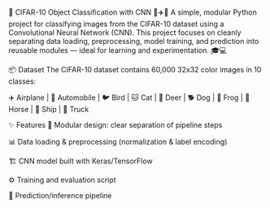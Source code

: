 🚀 CIFAR-10 Object Classification with CNN 🐸✈️🚗
A simple, modular Python project for classifying images from the CIFAR-10 dataset using a Convolutional Neural Network (CNN). This project focuses on cleanly separating data loading, preprocessing, model training, and prediction into reusable modules — ideal for learning and experimentation. 🎓💻

📦 Dataset
The CIFAR-10 dataset contains 60,000 32x32 color images in 10 classes:

✈️ Airplane | 🚗 Automobile | 🐦 Bird | 🐱 Cat | 🦌 Deer | 🐕 Dog | 🐸 Frog | 🐎 Horse | 🚢 Ship | 🚚 Truck

✨ Features
🔄 Modular design: clear separation of pipeline steps

📊 Data loading & preprocessing (normalization & label encoding)

🏗 CNN model built with Keras/TensorFlow

⚙️ Training and evaluation script

🎯 Prediction/inference pipeline

